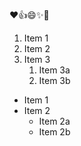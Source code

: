 :heart::+1::smile::sparkles::tada:
1. Item 1
2. Item 2
3. Item 3
    1. Item 3a
    2. Item 3b
* Item 1
* Item 2
    * Item 2a
    * Item 2b
